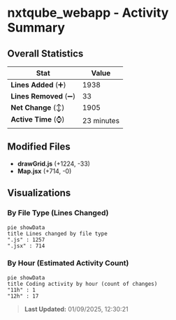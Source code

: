 # nxtqube_webapp - Activity Summary 

## Overall Statistics

| Stat                   | Value                                                             |
| ---------------------- | ----------------------------------------------------------------- |
| **Lines Added** (➕)   | 1938                                          |
| **Lines Removed** (➖) | 33                                        |
| **Net Change** (↕)    | 1905                |
| **Active Time** (⌚)   | 23 minutes |


## Modified Files
- **drawGrid.js** (+1224, -33)
- **Map.jsx** (+714, -0)

## Visualizations

### By File Type (Lines Changed)

```mermaid
pie showData
title Lines changed by file type
".js" : 1257
".jsx" : 714
```

### By Hour (Estimated Activity Count)

```mermaid
pie showData
title Coding activity by hour (count of changes)
"11h" : 1
"12h" : 17
```


> **Last Updated:** 01/09/2025, 12:30:21
